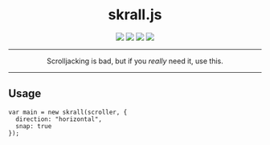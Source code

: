 <h1 align="center">skrall.js</h1>
<p align="center">
  <img src="https://img.shields.io/github/size/KyzaGitHub/skrall.js/skrall.js?label=Full%20Size&style=flat-square">
  <img src="https://img.shields.io/github/size/KyzaGitHub/skrall.js/skrall.min.js?label=Minified&style=flat-square">
  <img src="https://img.badgesize.io/KyzaGitHub/skrall.js/master/skrall.min.js.svg?compression=gzip&label=GZipped&color=007ec6&style=flat-square">
  <img src="https://img.badgesize.io/KyzaGitHub/skrall.js/master/skrall.min.js.svg?compression=brotli&label=Brotli%20Size&color=007ec6&style=flat-square">
</p>
<hr>
<p align="center">
  Scrolljacking is bad, but if you <i>really</i> need it, use this.
</p>
<hr>

## Usage

```
var main = new skrall(scroller, {
  direction: "horizontal",
  snap: true
});
```

